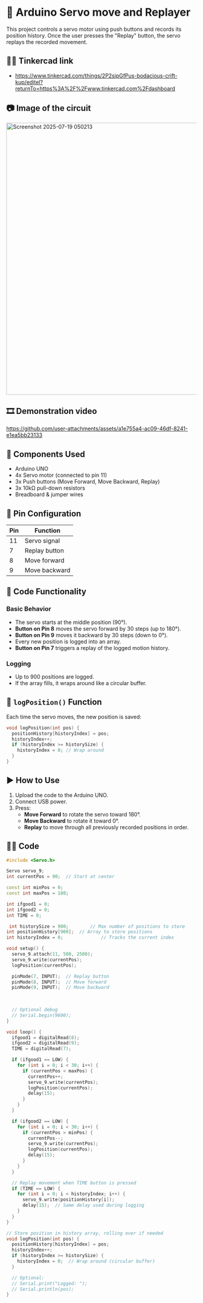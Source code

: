 
# 🦾 Arduino Servo move and Replayer

This project controls a servo motor using push buttons and records its position history. Once the user presses the "Replay" button, the servo replays the recorded movement.


## 👷‍♂️ Tinkercad link
- https://www.tinkercad.com/things/2P2sipGfPus-bodacious-crift-kup/editel?returnTo=https%3A%2F%2Fwww.tinkercad.com%2Fdashboard

## 📷 Image of the circuit 
<img width="637" height="719" alt="Screenshot 2025-07-19 050213" src="https://github.com/user-attachments/assets/8209148f-60f7-4e43-b40c-58be3bb49535" />


 ## 🎞️ Demonstration video
 https://github.com/user-attachments/assets/a1e755a4-ac09-46df-8241-e1ea5bb23133



## 🧰 Components Used

- Arduino UNO
- 4x Servo motor (connected to pin 11)
- 3x Push buttons (Move Forward, Move Backward, Replay)
- 3x 10kΩ pull-down resistors
- Breadboard & jumper wires



## 📌 Pin Configuration

| Pin | Function         |
|-----|------------------|
| 11  | Servo signal     |
| 7   | Replay button    |
| 8   | Move forward     |
| 9   | Move backward    |

## 🧠 Code Functionality

### Basic Behavior
- The servo starts at the middle position (90°).
- **Button on Pin 8** moves the servo forward by 30 steps (up to 180°).
- **Button on Pin 9** moves it backward by 30 steps (down to 0°).
- Every new position is logged into an array.
- **Button on Pin 7** triggers a replay of the logged motion history.

### Logging
- Up to 900 positions are logged.
- If the array fills, it wraps around like a circular buffer.

## 💾 `logPosition()` Function
Each time the servo moves, the new position is saved:
```cpp
void logPosition(int pos) {
  positionHistory[historyIndex] = pos;
  historyIndex++;
  if (historyIndex >= historySize) {
    historyIndex = 0; // Wrap around
  }
}
```

## ▶️ How to Use

1. Upload the code to the Arduino UNO.
2. Connect USB power.
3. Press:
   - **Move Forward** to rotate the servo toward 180°.
   - **Move Backward** to rotate it toward 0°.
   - **Replay** to move through all previously recorded positions in order.

## 👨‍💻 Code
```cpp
#include <Servo.h>

Servo servo_9;
int currentPos = 90;  // Start at center

const int minPos = 0;
const int maxPos = 180;

int ifgood1 = 0;
int ifgood2 = 0;
int TIME = 0;

 int historySize = 900;        // Max number of positions to store
int positionHistory[900];  // Array to store positions
int historyIndex = 0;              // Tracks the current index

void setup() {
  servo_9.attach(11, 500, 2500);
  servo_9.write(currentPos);
  logPosition(currentPos);

  pinMode(7, INPUT);  // Replay button
  pinMode(8, INPUT);  // Move forward
  pinMode(9, INPUT);  // Move backward

  
  
  // Optional debug
  // Serial.begin(9600);
}

void loop() {
  ifgood1 = digitalRead(8);
  ifgood2 = digitalRead(9);
  TIME = digitalRead(7);

  if (ifgood1 == LOW) {
    for (int i = 0; i < 30; i++) {
      if (currentPos < maxPos) {
        currentPos++;
        servo_9.write(currentPos);
        logPosition(currentPos);
        delay(15);
      }
    }
  }

  if (ifgood2 == LOW) {
    for (int i = 0; i < 30; i++) {
      if (currentPos > minPos) {
        currentPos--;
        servo_9.write(currentPos);
        logPosition(currentPos);
        delay(15);
      }
    }
  }

  // Replay movement when TIME button is pressed
  if (TIME == LOW) {
    for (int i = 0; i < historyIndex; i++) {
      servo_9.write(positionHistory[i]);
      delay(15);  // Same delay used during logging
    }
  }
}

// Store position in history array, rolling over if needed
void logPosition(int pos) {
  positionHistory[historyIndex] = pos;
  historyIndex++;
  if (historyIndex >= historySize) {
    historyIndex = 0;  // Wrap around (circular buffer)
  }

  // Optional:
  // Serial.print("Logged: ");
  // Serial.println(pos);
}
```
